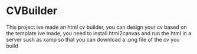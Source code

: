 # CVBuilder
This project ive made an html cv builder, you can design your cv based on the template ive made, you need to install html2canvas and run the html in a server sush as xamp so that you can download a .png file of the cv you build
